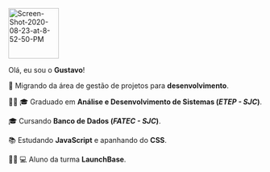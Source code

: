 
<p align="left">
  <img src="https://i.ibb.co/TbnBLvD/Screen-Shot-2020-08-23-at-8-52-50-PM-removebg-preview.png"" alt="Screen-Shot-2020-08-23-at-8-52-50-PM" border="0" width="100">
</p>

Olá, eu sou o **Gustavo**!

🚧  Migrando da área de gestão de projetos para **desenvolvimento**.

👨🏻‍ 🎓 Graduado em **Análise e Desenvolvimento de Sistemas (_ETEP - SJC_)**.

🎓  Cursando **Banco de Dados (_FATEC - SJC_)**.

📚  Estudando **JavaScript** e apanhando do **CSS**.

👨🏻‍ 💻 Aluno da turma **LaunchBase**.
